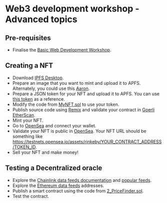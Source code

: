 # Web3 development workshop - Advanced topics

## Pre-requisites

- Finalise the [Basic Web Development Workshop](https://github.com/gonzaloronvera/web_3_development_training/blob/main/README.md).

## Creating a NFT

- Download [IPFS Desktop](https://docs.ipfs.tech/install/ipfs-desktop/#macos).
- Prepare an image that you want to mint and upload it to APFS. Alternately, you could use this [Aaron](https://ipfs.io/ipfs/QmeCA7etPv4m68xQ3EKZpmkNdkyfRW79YZG3GsbipujLLG?filename=1-aaron.json).
- Prepare a JSON token for your NFT and upload it to APFS. You can use [this token](https://ipfs.io/ipfs/QmSkD7RJXsABotJEfDk2ANGMGbgStuKmi2z2AfNX8BL6be?filename=1-gerardo.json) as a reference.    
- Modify the code from [MyNFT.sol](https://github.com/gonzaloronvera/web_3_development_training_advanced_topics/blob/main/1_MyNFT.sol) to use your token.
- Publish source code using [Remix](https://remix.ethereum.org/) and validate your contract in [Goerli EtherScan](https://goerli.etherscan.io/).
- Mint your NFT.
- Go to [OpenSea](https://testnets.opensea.io/) and connect your wallet.
- Validate your NFT is public in [OpenSea](https://testnets.opensea.io/). Your NFT URL should be something like https://testnets.opensea.io/assets/rinkeby/YOUR_CONTRACT_ADDRESS/TOKEN_ID.
- Sell your NFT and make money!

## Testing a Decentralized oracle

- Explore the [Chainlink data feeds documentation](https://docs.chain.link/docs/get-the-latest-price/) and [popular feeds](https://data.chain.link/).
- Explore the [Ethereum data feeds](https://docs.chain.link/docs/ethereum-addresses/) addresses.
- Publish a smart contract using the code from [2_PriceFinder.sol](https://github.com/gonzaloronvera/web_3_development_training_advanced_topics/blob/main/2_PriceFinder.sol).
- Test the contract.



